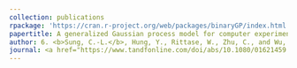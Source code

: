 ```yaml
---
collection: publications
rpackage: 'https://cran.r-project.org/web/packages/binaryGP/index.html'
papertitle: A generalized Gaussian process model for computer experiments with binary time series
author: 6. <b>Sung, C.-L.</b>, Hung, Y., Rittase, W., Zhu, C., and Wu, C. F. J. (2020)
journal: <a href="https://www.tandfonline.com/doi/abs/10.1080/01621459.2019.1604361?journalCode=uasa20">JASA</a>, 115(530), 945-956.
---
```

